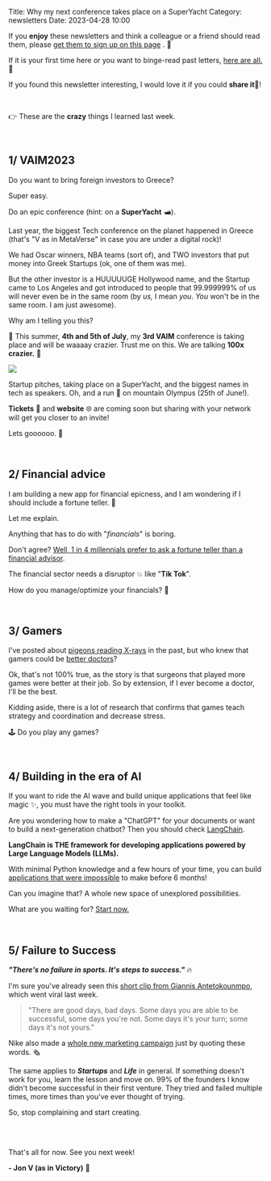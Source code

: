 Title: Why my next conference takes place on a SuperYacht
Category: newsletters
Date: 2023-04-28 10:00

If you **enjoy** these newsletters and think a colleague or a friend should read them, please  [get them to sign up on this page](https://jon.io/) . 📝

If it is your first time here or you want to binge-read past letters, [here are all.](https://jon.io/category/newsletters) 📰
  
If you found this newsletter interesting, I would love it if you could **share it**🔗!

<br>

👉 These are the **crazy** things I learned last week.

<br>

## 1/ VAIM2023

Do you want to bring foreign investors to Greece?

Super easy.

Do an epic conference (hint: on a **SuperYacht** 🛥️).

Last year, the biggest Tech conference on the planet happened in Greece (that's "V as in MetaVerse" in case you are under a digital rock)!

We had Oscar winners, NBA teams (sort of), and TWO investors that put money into Greek Startups (ok, one of them was me).

But the other investor is a HUUUUUGE Hollywood name, and the Startup came to Los Angeles and got introduced to people that 99.999999% of us will never even be in the same room (by _us,_ I mean _you_. _You_ won't be in the same room. I am just awesome).

Why am I telling you this?

📅 This summer, **4th and 5th of July**, my **3rd VAIM** conference is taking place and will be waaaay crazier. Trust me on this. We are talking **100x crazier.** 🤯

![](https://sendfoxprod.b-cdn.net/media/AedhVpPsmvk0Rq98Jh7syIMJJa2DbyzhBV0bmpk416325)
  

Startup pitches, taking place on a SuperYacht, and the biggest names in tech as speakers. Oh, and a run 🏃 on mountain Olympus (25th of June!).  

**Tickets** 🎫 and **website** 🌐 are coming soon but sharing with your network will get you closer to an invite!

Lets goooooo. 🚀

<br>  

## 2/ Financial advice

I am building a new app for financial epicness, and I am wondering if I should include a fortune teller. 🔮

Let me explain.  

Anything that has to do with "_financials_" is boring.

Don't agree? [Well, 1 in 4 millennials prefer to ask a fortune teller than a financial advisor](https://fortune.com/2023/04/19/empower-avoiding-money-talks-young-people-consulting-fortune-tellers-financial-advice-over-experts-elon-musk-net-worth).

The financial sector needs a disruptor 💥 like "**Tik Tok**".
 
How do you manage/optimize your financials? 🤔 

<br>

## 3/ Gamers

I've posted about [pigeons reading X-rays](https://jon.io/the-company-that-made-30m-in-a-month-and-pigeonic-doctors) in the past, but who knew that gamers could be [better doctors](https://www.cbsnews.com/news/video-gamers-make-good-surgeons/)?

Ok, that's not 100% true, as the story is that surgeons that played more games were better at their job. So by extension, if I ever become a doctor, I'll be the best.

Kidding aside, there is a lot of research that confirms that games teach strategy and coordination and decrease stress.

🕹️ Do you play any games?

<br>  

## 4/ Building in the era of AI

If you want to ride the AI wave and build unique applications that feel like magic ✨, you must have the right tools in your toolkit.

Are you wondering how to make a "ChatGPT" for your documents or want to build a next-generation chatbot? Then you should check [LangChain](https://langchain.com/).

**LangChain is THE framework for developing applications powered by Large Language Models (LLMs).**  

With minimal Python knowledge and a few hours of your time, you can build [applications that were impossible](https://python.langchain.com/en/latest/index.html) to make before 6 months! 

Can you imagine that? A whole new space of unexplored possibilities.

What are you waiting for? [Start now.](https://www.linkedin.com/feed/update/urn:li:activity:7057340448272506880/)
  
<br>

## 5/ Failure to Success

**_"There's no failure in sports. It's steps to success."_** 🔥

I'm sure you've already seen this [short clip from Giannis Antetokounmpo](https://www.youtube.com/watch?v=9mXGSjnUvSM), which went viral last week.  

> "There are good days, bad days. Some days you are able to be successful, some days you're not. Some days it's your turn; some days it's not yours."

Nike also made a [whole new marketing campaign](https://twitter.com/Nike/status/1652060028507938825) just by quoting these words. 🗞️  

The same applies to **_Startups_** and **_Life_** in general. If something doesn't work for you, learn the lesson and move on. 99% of the founders I know didn't become successful in their first venture. They tried and failed multiple times, more times than you've ever thought of trying.

So, stop complaining and start creating.

<br>
    
<br>

That's all for now. See you next week!  

**\- Jon V (as in Victory)** 🚀
